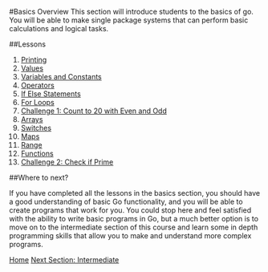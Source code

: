 #Basics Overview
This section will introduce students to the basics of go. You will be able to make single package systems that can perform basic calculations and logical tasks.

##Lessons
1. [Printing](./printing/printing.md)
1. [Values](./values/values.md)
1. [Variables and Constants](./vars-consts/vars-consts.md)
1. [Operators](./operators/operators.md)
1. [If Else Statements](./if-else/if-else.md)
1. [For Loops](for/for.md)
1. [Challenge 1: Count to 20 with Even and Odd](../challenges/basics/20-even-odd/20-even-odd.md)
1. [Arrays](arrays/arrays.md)
1. [Switches](switches/switches.md)
1. [Maps](maps/maps.md)
1. [Range](range/range.md)
1. [Functions](functions/functions.md)
1. [Challenge 2: Check if Prime](../challenges/basics/check-prime/check-prime.md)

##Where to next?

If you have completed all the lessons in the basics section, you should have a good understanding of basic Go functionality, and you will be able to create programs that work for you. You could stop here and feel satisfied with the ability to write basic programs in Go, but a much better option is to move on to the intermediate section of this course and learn some in depth programming skills that allow you to make and understand more complex programs.

[Home](../README.md)
[Next Section: Intermediate](../intermediate/intermediate.md)
